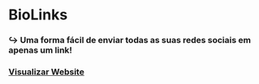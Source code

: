 # BioLinks
### ↪ Uma forma fácil de enviar todas as suas redes sociais em apenas um link!
### <a href="https://roycyeduardo.github.io/BioLinks" target="_blank">Visualizar Website</a>
